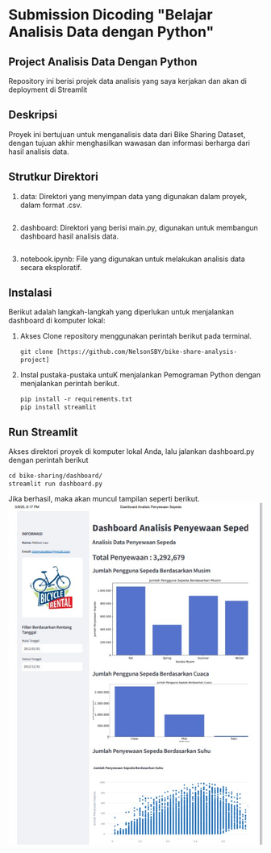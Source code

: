 # Submission Dicoding "Belajar Analisis Data dengan Python"

## Project Analisis Data Dengan Python
Repository ini berisi projek data analisis yang saya kerjakan dan akan di deployment di Streamlit

## Deskripsi
Proyek ini bertujuan untuk menganalisis data dari Bike Sharing Dataset, dengan tujuan akhir menghasilkan wawasan dan informasi berharga dari hasil analisis data.

## Strutkur Direktori
1. data: Direktori yang menyimpan data yang digunakan dalam proyek, dalam format .csv.
   ```
2. dashboard: Direktori yang berisi main.py, digunakan untuk membangun dashboard hasil analisis data.
   ```
3. notebook.ipynb: File yang digunakan untuk melakukan analisis data secara eksploratif.
## Instalasi
Berikut adalah langkah-langkah yang diperlukan untuk menjalankan dashboard di komputer lokal:
1. Akses Clone repository menggunakan perintah berikut pada terminal.
   ```
   git clone [https://github.com/NelsonSBY/bike-share-analysis-project]
   ```
2. Instal pustaka-pustaka untuK menjalankan Pemograman Python dengan menjalankan perintah berikut.
   ```
   pip install -r requirements.txt
   pip install streamlit
   ``` 
## Run Streamlit
Akses direktori proyek di komputer lokal Anda, lalu jalankan dashboard.py dengan perintah berikut
```
cd bike-sharing/dashboard/
streamlit run dashboard.py
```
Jika berhasil, maka akan muncul tampilan seperti berikut.
![preview](preview.jpg)

